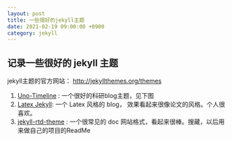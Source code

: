 ```yaml
---
layout: post
title: 一些很好的jekyll主题
date: 2021-02-19 09:00:00 +0900
category: jekyll
---
```


## 记录一些很好的 jekyll 主题

jekyll主题的官方网站： http://jekyllthemes.org/themes

1. [Uno-Timeline](http://jekyllthemes.org/themes/Uno-Timeline/) : 一个很好的科研blog主题，见下图
2. [Latex Jekyll](http://jekyllthemes.org/themes/LatexJekyll/):  一个 Latex 风格的 blog， 效果看起来很像论文的风格。个人很喜欢。
3. [jekyll-rtd-theme](http://jekyllthemes.org/themes/jekyll-rtd-theme/) : 一个很常见的 doc 网站格式，看起来很棒。搜藏，以后用来做自己的项目的ReadMe
